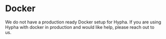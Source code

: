 # Docker

We do not have a production ready Docker setup for Hypha. If you are using Hypha with docker in production and would like help, please reach out to us.
